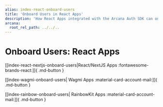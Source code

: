 ```yaml
---
alias: index-react-onboard-users
title: 'Onboard Users in React Apps'
description: 'How React Apps integrated with the Arcana Auth SDK can onboard users via plug-and-play or custom login UI options.'
arcana:
  root_rel_path: ../../..
---
```


# Onboard Users: React Apps

[[index-react-nextjs-onboard-users|React/NextJS Apps :fontawesome-brands-react:]]{ .md-button }

[[index-wagmi-onboard-users| Wagmi Apps :material-card-account-mail:]]{ .md-button }

[[index-rainbow-onboard-users| RainbowKit Apps :material-card-account-mail:]]{ .md-button }
